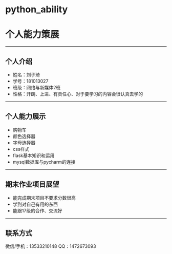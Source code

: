 # python_ability
# 个人能力策展
---
## 个人介绍
* 姓名：刘子琦
* 学号：181013027
* 班级：网络与新媒体2班
* 性格：开朗、上进、有责任心、对于要学习的内容会很认真去学的
---
## 个人能力展示
* 购物车
* 颜色选择器
* 字母选择器
* css样式
* flask基本知识和运用
* mysql数据库与pycharm的连接
---
## 期末作业项目展望
* 能完成期末项目不要求分数很高
* 学到对自己有用的东西
* 能跟17级的合作、交流好
---
## 联系方式
微信/手机：13533210148
QQ：1472673093
